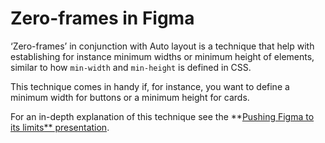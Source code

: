 # Zero-frames in Figma

‘Zero-frames’ in conjunction with Auto layout is a technique that help with establishing for instance minimum widths or minimum height of elements, similar to how `min-width` and `min-height` is defined in CSS.

This technique comes in handy if, for instance, you want to define a minimum width for buttons or a minimum height for cards.

For an in-depth explanation of this technique see the **[Pushing Figma to its limits** presentation](https://youtu.be/hnPIpkvDxjc?t=79).
